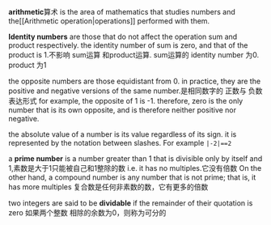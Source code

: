 **arithmetic**算术 is the area of mathematics that studies numbers and the[[Arithmetic operation|operations]] performed with them.

**Identity numbers** are those that do not affect the operation sum and product respectively. the identity number of sum is zero, and that of the product is 1.不影响 sum运算 和product运算. sum运算的 identity number 为0. product 为1

the opposite numbers are those equidistant from 0. in practice, they are the positive and negative versions of the same number.是相同数字的 正数与 负数表达形式 for example, the opposite of 1 is -1. therefore, zero is the only number that is its own opposite, and is therefore neither positive nor negative. 

the absolute value of a number is its value regardless of its sign. it is represented by the notation between slashes. For example `|-2|==2` 

a **prime number** is a number greater than 1 that is divisible only by itself and 1,素数是大于1只能被自己和1整除的数 i.e. it has no multiples.它没有倍数 On the other hand, a compound number is any number that is not prime; that is, it has more multiples 复合数是任何非素数的数，它有更多的倍数

two integers are said to be **dividable** if the remainder of their quotation is zero 如果两个整数 相除的余数为0，则称为可分的

